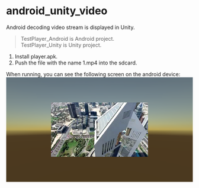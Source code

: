 # android_unity_video
Android decoding video stream is displayed in Unity.     
> TestPlayer_Android is Android project.       
TestPlayer_Unity is Unity project.

1. Install player.apk.    
2. Push the file with the name 1.mp4 into the sdcard.    

When running, you can see the following screen on the android device:    
![screen](screen.png)
